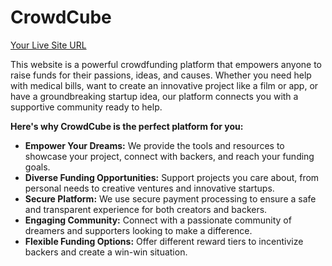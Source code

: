 # CrowdCube

[Your Live Site URL](https://crowdcube-8ab29.web.app) 

This website is a powerful crowdfunding platform that empowers anyone to raise funds for their passions, ideas, and causes. Whether you need help with medical bills, want to create an innovative project like a film or app, or have a groundbreaking startup idea, our platform connects you with a supportive community ready to help.

**Here's why CrowdCube is the perfect platform for you:**

* **Empower Your Dreams:** We provide the tools and resources to showcase your project, connect with backers, and reach your funding goals.
* **Diverse Funding Opportunities:** Support projects you care about, from personal needs to creative ventures and innovative startups.
* **Secure Platform:** We use secure payment processing to ensure a safe and transparent experience for both creators and backers.
* **Engaging Community:** Connect with a passionate community of dreamers and supporters looking to make a difference.
* **Flexible Funding Options:** Offer different reward tiers to incentivize backers and create a win-win situation.